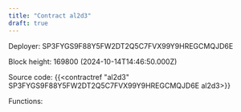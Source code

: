 ```yaml
---
title: "Contract al2d3"
draft: true
---
```

Deployer: SP3FYGS9F88Y5FW2DT2Q5C7FVX99Y9HREGCMQJD6E


 



Block height: 169800 (2024-10-14T14:46:50.000Z)

Source code: {{<contractref "al2d3" SP3FYGS9F88Y5FW2DT2Q5C7FVX99Y9HREGCMQJD6E al2d3>}}

Functions:


